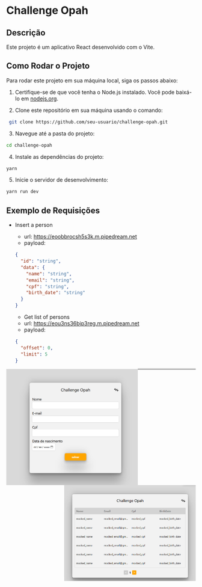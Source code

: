 # Challenge Opah

## Descrição

Este projeto é um aplicativo React desenvolvido com o Vite.

## Como Rodar o Projeto

Para rodar este projeto em sua máquina local, siga os passos abaixo:

1. Certifique-se de que você tenha o Node.js instalado. Você pode baixá-lo em [nodejs.org](https://nodejs.org/).

2. Clone este repositório em sua máquina usando o comando:

```bash
 git clone https://github.com/seu-usuario/challenge-opah.git
```

3.  Navegue até a pasta do projeto:

```bash
cd challenge-opah
```

4.  Instale as dependências do projeto:

```bash
yarn
```

5.  Inicie o servidor de desenvolvimento:

```bash
yarn run dev
```

## Exemplo de Requisições

- Insert a person

  - url: https://eoobbrocsh5s3k.m.pipedream.net
  - payload:

  ```json
  {
    "id": "string",
    "data": {
      "name": "string",
      "email": "string",
      "cpf": "string",
      "birth_date": "string"
    }
  }
  ```

  - Get list of persons
  - url: https://eou3ns36bjp3reg.m.pipedream.net
  - payload:

  ```json
  {
    "offset": 0,
    "limit": 5
  }
  ```

<!-- Imagem à esquerda -->
<img src="src/assets/form.jpeg" alt="Formulário" align="left" width="350"/>

<!-- Imagem à direita -->
<img src="src/assets/list.jpeg" alt="Lista" align="right" width="350"/>

---
